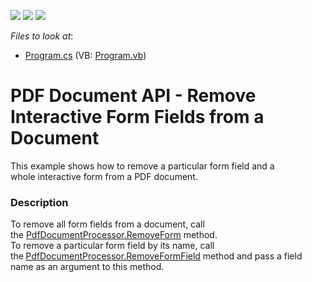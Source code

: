 <!-- default badges list -->
![](https://img.shields.io/endpoint?url=https://codecentral.devexpress.com/api/v1/VersionRange/128595460/17.1.3%2B)
[![](https://img.shields.io/badge/Open_in_DevExpress_Support_Center-FF7200?style=flat-square&logo=DevExpress&logoColor=white)](https://supportcenter.devexpress.com/ticket/details/T494240)
[![](https://img.shields.io/badge/📖_How_to_use_DevExpress_Examples-e9f6fc?style=flat-square)](https://docs.devexpress.com/GeneralInformation/403183)
<!-- default badges end -->
<!-- default file list -->
*Files to look at*:

* [Program.cs](./CS/RemoveInteractiveForm/Program.cs) (VB: [Program.vb](./VB/RemoveInteractiveForm/Program.vb))
<!-- default file list end -->
# PDF Document API - Remove Interactive Form Fields from a Document


This example shows how to remove a particular form field and a whole interactive form from a PDF document.


<h3>Description</h3>

To remove all form fields from a document, call the&nbsp;<a href="https://documentation.devexpress.com/#DocumentServer/DevExpressPdfPdfDocumentProcessor_RemoveFormtopic">PdfDocumentProcessor.RemoveForm</a> method. <br>To remove a particular form field by its name, call the<strong>&nbsp;</strong><a href="https://documentation.devexpress.com/#DocumentServer/DevExpressPdfPdfDocumentProcessor_RemoveFormFieldtopic">PdfDocumentProcessor.RemoveFormField</a>  method and pass a field name as an argument to this method.

<br/>


